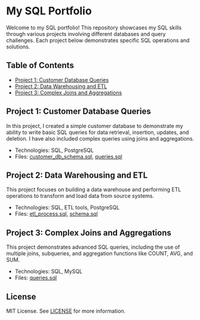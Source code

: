 # My SQL Portfolio

Welcome to my SQL portfolio! This repository showcases my SQL skills through various projects involving different databases and query challenges. Each project below demonstrates specific SQL operations and solutions.

## Table of Contents
- [Project 1: Customer Database Queries](#project-1-customer-database-queries)
- [Project 2: Data Warehousing and ETL](#project-2-data-warehousing-and-etl)
- [Project 3: Complex Joins and Aggregations](#project-3-complex-joins-and-aggregations)

## Project 1: Customer Database Queries
In this project, I created a simple customer database to demonstrate my ability to write basic SQL queries for data retrieval, insertion, updates, and deletion. I have also included complex queries using joins and aggregations.

- Technologies: SQL, PostgreSQL
- Files: [customer_db_schema.sql](project_1/schema.sql), [queries.sql](project_1/queries.sql)

## Project 2: Data Warehousing and ETL
This project focuses on building a data warehouse and performing ETL operations to transform and load data from source systems.

- Technologies: SQL, ETL tools, PostgreSQL
- Files: [etl_process.sql](project_2/etl_process.sql), [schema.sql](project_2/schema.sql)

## Project 3: Complex Joins and Aggregations
This project demonstrates advanced SQL queries, including the use of multiple joins, subqueries, and aggregation functions like COUNT, AVG, and SUM.

- Technologies: SQL, MySQL
- Files: [queries.sql](project_3/queries.sql)

## License
MIT License. See [LICENSE](LICENSE) for more information.
